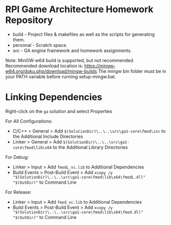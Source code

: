 # RPI Game Architecture Homework Repository

  * build - Project files & makefiles as well as the scripts for generating them.
  * personal - Scratch space.
  * src - GA engine framework and homework assignments.

Note: MinGW-w64 build is supported, but not recommended.
Recommended download location is: https://mingw-w64.org/doku.php/download/mingw-builds
The mingw bin folder must be in your PATH variable before running setup-mingw.bat.

# Linking Dependencies

Right-click on the `ga` solution and select Properties

For All Configurations:
  * C/C++ > General > Add `$(SolutionDir)\..\..\src\ga1-core\fmod\inc` to the Additional Include Directories
  * Linker > General > Add `$(SolutionDir)\..\..\src\ga1-core\fmod\lib\x64` to the Additional Library Directories

For Debug:
  * Linker > Input > Add `fmodL_vc.lib` to Additional Dependencies
  * Build Events > Post-Build Event > Add `xcopy /y "$(SolutionDir)\..\..\src\ga1-core\fmod\lib\x64\fmodL.dll" "$(OutDir)"` to Command Line

For Release:
  * Linker > Input > Add `fmod_vc.lib` to Additional Dependencies
  * Build Events > Post-Build Event > Add `xcopy /y "$(SolutionDir)\..\..\src\ga1-core\fmod\lib\x64\fmod.dll" "$(OutDir)"` to Command Line